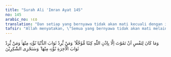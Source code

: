 ```yaml
---
title: "Surah Ali 'Imran Ayat 145"
no: 145
arabic_no: ١٤٥
translation: "Dan setiap yang bernyawa tidak akan mati kecuali dengan izin Allah, sebagai ketetapan yang telah ditentukan waktunya. Barangsiapa menghendaki pahala dunia, niscaya Kami berikan kepadanya pahala (dunia) itu, dan barangsiapa menghendaki pahala akhirat, Kami berikan (pula) kepadanya pahala (akhirat) itu, dan Kami akan memberi balasan kepada orang-orang yang bersyukur."
tafsir: "Allah menyatakan, \"Semua yang bernyawa tidak akan mati melainkan dengan izin-Nya, tepat pada waktunya sesuai dengan yang telah ditetapkan-Nya.\" Artinya: persoalan mati itu hanya di tangan Tuhan, bukan di tangan siapa-siapa atau di tangan musuh yang ditakuti. Ini merupakan teguran kepada orang-orang mukmin yang lari dari medan Perang Uhud karena takut mati, dan juga merupakan petunjuk bagi setiap umat Islam yang sedang berjuang di jalan Allah. Seterusnya Allah memberikan bimbingan kepada umat Islam bagaimana seharusnya berjuang di jalan Allah dengan firman-Nya:\n\n... Barang siapa menghendaki pahala dunia, niscaya Kami berikan kepadanya pahala (dunia) itu,¦(Ali 'Imran/3:145).\n\nIni berarti setiap orang Islam harus meluruskan dan membetulkan niatnya dalam melaksanakan setiap perjuangan. Kalau niatnya hanya sekedar untuk memperoleh balasan dunia, maka biar bagaimanapun besar perjuangannya, maka balasannya hanya sekedar yang bersifat dunia saja. Dan barang siapa yang niatnya untuk mendapat pahala akhirat, maka Allah akan membalasnya dengan pahala akhirat. Allah akan memberi balasan kepada orang-orang yang bersyukur yaitu orang-orang yang mematuhi perintah-Nya dan selalu mendampingi Nabi-Nya."
---
```

وَمَا كَانَ لِنَفْسٍ اَنْ تَمُوْتَ اِلَّا بِاِذْنِ اللّٰهِ كِتٰبًا مُّؤَجَّلًا ۗ وَمَنْ يُّرِدْ ثَوَابَ الدُّنْيَا نُؤْتِهٖ مِنْهَاۚ وَمَنْ يُّرِدْ ثَوَابَ الْاٰخِرَةِ نُؤْتِهٖ مِنْهَا ۗ وَسَنَجْزِى الشّٰكِرِيْنَ 
